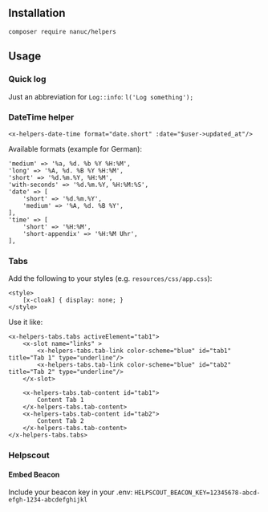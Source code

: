 ## Installation
`composer require nanuc/helpers`

## Usage
### Quick log
Just an abbreviation for `Log::info`:
`l('Log something');`

### DateTime helper
`<x-helpers-date-time format="date.short" :date="$user->updated_at"/>`

Available formats (example for German):
```
'medium' => '%a, %d. %b %Y %H:%M',
'long' => '%A, %d. %B %Y %H:%M',
'short' => '%d.%m.%Y, %H:%M',
'with-seconds' => '%d.%m.%Y, %H:%M:%S',
'date' => [
    'short' => '%d.%m.%Y',
    'medium' => '%A, %d. %B %Y',
],
'time' => [
    'short' => '%H:%M',
    'short-appendix' => '%H:%M Uhr',
],
```

### Tabs

Add the following to your styles (e.g. `resources/css/app.css`):
```
<style>
    [x-cloak] { display: none; }
</style>
```

Use it like:
```
<x-helpers-tabs.tabs activeElement="tab1">
    <x-slot name="links" >
        <x-helpers-tabs.tab-link color-scheme="blue" id="tab1" title="Tab 1" type="underline"/>
        <x-helpers-tabs.tab-link color-scheme="blue" id="tab2" title="Tab 2" type="underline"/>
    </x-slot>

    <x-helpers-tabs.tab-content id="tab1">
        Content Tab 1
    </x-helpers-tabs.tab-content>
    <x-helpers-tabs.tab-content id="tab2">
        Content Tab 2
    </x-helpers-tabs.tab-content>
</x-helpers-tabs.tabs>
```

### Helpscout
#### Embed Beacon
Include your beacon key in your .env:
`HELPSCOUT_BEACON_KEY=12345678-abcd-efgh-1234-abcdefghijkl`